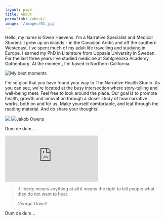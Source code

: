 ```yaml
---
layout: page
title: About
permalink: /about/
image: '/images/01.jpg'
---
```


Hello, my name is Gwen Haevens. I'm a Narrative Specialist and Medical Student. I grew up on islands - in the Canadian Arctic and off the southern Westcoast. I've spent much of my adult life travelling and studying in Europe. I earned my PhD in Literature from Uppsala University in Sweden. For the last three years I've studied medicine at Sahlgrenska Academy, Gothenburg. At the moment, I'm based in Northern California. 

![My best moments]({{site.baseurl}}/images/70.jpg)

I'm so glad that you have found your way to The Narrative Health Studio. As you can see, we're located at the busy intersection where story-telling and well-being meet. Feel free to look around the place. Our goal is to promote health, growth and innovation through a closer study of how narrative works, both on and for us. Make yourself comfortable, and leaf through the reading material.
And do share your thoughts! 

<div class="gallery-box">
  <div class="gallery">
    <img src=">
    <img src=">
    <img src=">
  </div>
  <em>My best moments / <a href="https://unsplash.com/@jakobowens1" target="_blank">Jakob Owens</a></em>
</div>

Dum de dum...


<p><iframe src="https://www.youtube.com/embed/R3VMW6fxK6Y" frameborder="0" allowfullscreen></iframe></p>



> If liberty means anything at all it means the right to tell people what they do not want to hear.
>
> <cite>George Orwell</cite>

Dum de dum...
